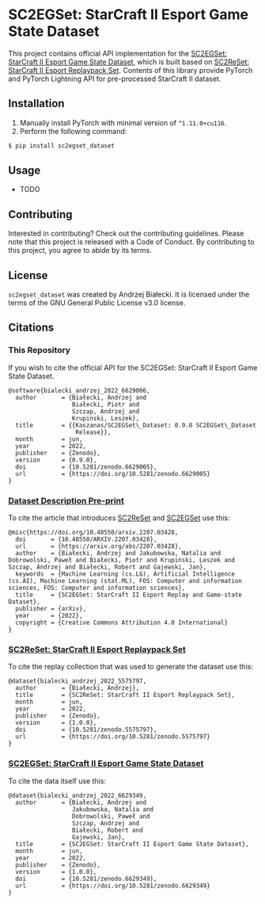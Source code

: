 # SC2EGSet: StarCraft II Esport Game State Dataset

This project contains official API implementation for the [SC2EGSet: StarCraft II Esport Game State Dataset](https://doi.org/10.5281/zenodo.5503997), which is built based on [SC2ReSet: StarCraft II Esport Replaypack Set](https://doi.org/10.5281/zenodo.5575796).
Contents of this library provide PyTorch and PyTorch Lightning API for pre-processed StarCraft II dataset.

## Installation

1. Manually install PyTorch with minimal version of ```^1.11.0+cu116```.
2. Perform the following command:

```bash
$ pip install sc2egset_dataset
```

## Usage

- TODO

## Contributing

Interested in contributing? Check out the contributing guidelines. Please note that this project is released with a Code of Conduct. By contributing to this project, you agree to abide by its terms.

## License

`sc2egset_dataset` was created by Andrzej Białecki. It is licensed under the terms of the GNU General Public License v3.0 license.

## Citations

### This Repository

If you wish to cite the official API for the SC2EGSet: StarCraft II Esport Game State Dataset.

```
@software{bialecki_andrzej_2022_6629006,
  author       = {Białecki, Andrzej and
                  Białecki, Piotr and
                  Szczap, Andrzej and
                  Krupiński, Leszek},
  title        = {{Kaszanas/SC2EGSet\_Dataset: 0.9.0 SC2EGSet\_Dataset 
                   Release}},
  month        = jun,
  year         = 2022,
  publisher    = {Zenodo},
  version      = {0.9.0},
  doi          = {10.5281/zenodo.6629005},
  url          = {https://doi.org/10.5281/zenodo.6629005}
}
```

### [Dataset Description Pre-print](https://arxiv.org/abs/2207.03428)

To cite the article that introduces [SC2ReSet](https://doi.org/10.5281/zenodo.5575796) and [SC2EGSet](https://doi.org/10.5281/zenodo.5503997) use this:

```
@misc{https://doi.org/10.48550/arxiv.2207.03428,
  doi       = {10.48550/ARXIV.2207.03428},
  url       = {https://arxiv.org/abs/2207.03428},
  author    = {Białecki, Andrzej and Jakubowska, Natalia and Dobrowolski, Paweł and Białecki, Piotr and Krupiński, Leszek and Szczap, Andrzej and Białecki, Robert and Gajewski, Jan},
  keywords  = {Machine Learning (cs.LG), Artificial Intelligence (cs.AI), Machine Learning (stat.ML), FOS: Computer and information sciences, FOS: Computer and information sciences},
  title     = {SC2EGSet: StarCraft II Esport Replay and Game-state Dataset},
  publisher = {arXiv},
  year      = {2022},
  copyright = {Creative Commons Attribution 4.0 International}
}

```

### [SC2ReSet: StarCraft II Esport Replaypack Set](https://doi.org/10.5281/zenodo.5575796)

To cite the replay collection that was used to generate the dataset use this:

```
@dataset{bialecki_andrzej_2022_5575797,
  author       = {Białecki, Andrzej},
  title        = {SC2ReSet: StarCraft II Esport Replaypack Set},
  month        = jun,
  year         = 2022,
  publisher    = {Zenodo},
  version      = {1.0.0},
  doi          = {10.5281/zenodo.5575797},
  url          = {https://doi.org/10.5281/zenodo.5575797}
}
```

### [SC2EGSet: StarCraft II Esport Game State Dataset](https://doi.org/10.5281/zenodo.5503997)

To cite the data itself use this:

```
@dataset{bialecki_andrzej_2022_6629349,
  author       = {Białecki, Andrzej and
                  Jakubowska, Natalia and
                  Dobrowolski, Paweł and
                  Szczap, Andrzej and
                  Białecki, Robert and
                  Gajewski, Jan},
  title        = {SC2EGSet: StarCraft II Esport Game State Dataset},
  month        = jun,
  year         = 2022,
  publisher    = {Zenodo},
  version      = {1.0.0},
  doi          = {10.5281/zenodo.6629349},
  url          = {https://doi.org/10.5281/zenodo.6629349}
}
```
